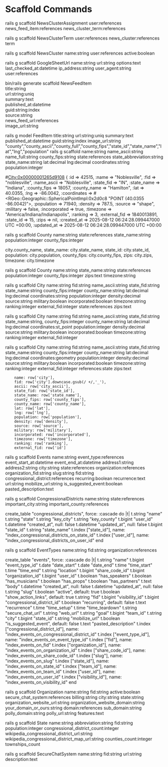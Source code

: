 # Scaffold Commands

rails g scaffold NewsClusterAssignment user:references news_feed_item:references news_cluster_term:references

rails g scaffold NewsClusterTerm user:references news_cluster:references term

rails g scaffold NewsCluster name:string user:references active:boolean


rails g scaffold GoogleSheetUrl name:string url:string options:text last_checked_at:datetime ip_address:string user_agent:string user:references

bin/rails generate scaffold NewsFeedItem \
  title:string \
  url:string:uniq \
  summary:text \
  published_at:datetime \
  guid:string:index \
  source:string \
  news_feed_url:references \
  image_url:string

rails g model FeedItem title:string url:string:uniq summary:text published_at:datetime guid:string:index image_url:string 
 "county","county_ascii","county_full","county_fips","state_id","state_name","lat","lng","population"
rails g scaffold name:string name_ascii:string name_full:string county_fips:string state:references state_abbreviation:string state_name:string lat:decimal lng:decimal coordinates:string population:integer 

#<City:0x00000001265d9108> {
              :id => 42515,
            :name => "Noblesville",
             :fid => "noblesville",
      :name_ascii => "Noblesville",
       :state_fid => "IN",
      :state_name => "Indiana",
     :county_fips => 18057,
     :county_name => "Hamilton",
             :lat => 40.0355,
             :lng => -86.0042,
     :coordinates => #<RGeo::Geographic::SphericalPointImpl:0x2d0c8 "POINT (40.0355 -86.0042)">,
      :population => 71940,
         :density => 787.5,
          :source => "shape",
        :military => false,
    :incorporated => true,
        :timezone => "America/Indiana/Indianapolis",
         :ranking => 3,
    :external_fid => 1840013891,
        :state_id => 15,
            :zips => nil,
      :created_at => 2025-08-12 06:24:28.099447000 UTC +00:00,
      :updated_at => 2025-08-12 06:24:28.099447000 UTC +00:00
      
      
rails g scaffold County  name:string state:references state_name:string population:integer county_fips:integer 

 city.county_name,
          state_name: city.state_name,
          state_id: city.state_id, 
          population: city.population,
          county_fips: city.county_fips,
          zips: city.zips,
          timezone: city.timezone 

rails g scaffold County name:string state_name:string state:references population:integer county_fips:integer zips:text timezone:string

rails g scaffold City name:string  fid:string name_ascii:string state_fid:string state_name:string county_fips:integer county_name:string lat:decimal lng:decimal coordinates:string population:integer density:decimal source:string military:boolean incorporated:boolean timezone:string ranking:integer external_fid:integer state:references zips:text

rails g scaffold City name:string  fid:string name_ascii:string state_fid:string state_name:string, county_fips:integer county_name:string lat:decimal lng:decimal coordinates:st_point population:integer density:decimal source:string military:boolean incorporated:boolean timezone:string ranking:integer external_fid:integer

rails g scaffold City name:string  fid:string name_ascii:string state_fid:string state_name:string county_fips:integer county_name:string lat:decimal lng:decimal coordinates:geometry population:integer density:decimal source:string military:boolean incorporated:boolean timezone:string ranking:integer external_fid:integer references:state zips:text

        name: row['city'],
        fid: row['city'].downcase.gsub(/ +/,'_'),
        ascii: row['city_ascii'],
        state_fid: row['state_id'],
        state_name: row['state_name'],
        county_fips: row['county_fips'],
        county_name: row['county_name'],
        lat: row['lat'],
        lng: row['lng'],
        population: row['population'], 
        density: row['density'],
        source: row['source'],
        military: row['military'],
        incorporated: row['incorporated'],
        timezone: row['timezone'],
        ranking: row['ranking'],
        external_fid: row['id']

rails g scaffold Events name:string event_type:references event_start_at:datetime event_end_at:datetime address1:string address2:string city:string state:references organization:references organization_fid:string slug:string fid:string congressional_district:references recurring:boolean recurrence:text url:string mobilize_url:string is_suggested_event:boolean pasted_description:text

rails g scaffold CongressionalDistricts name:string state:references important_city:string important_county:references 

  create_table "congressional_districts", force: :cascade do |t|
    t.string "name"
    t.string "state"
    t.string "key_city"
    t.string "key_county"
    t.bigint "user_id"
    t.datetime "created_at", null: false
    t.datetime "updated_at", null: false
    t.bigint "state_id"
    t.string "state_name"
    t.index ["state_id"], name: "index_congressional_districts_on_state_id"
    t.index ["user_id"], name: "index_congressional_districts_on_user_id"
  end

rails g scaffold EventTypes name:string fid:string organization:references 



  create_table "events", force: :cascade do |t|
    t.string "name"
    t.bigint "event_type_id"
    t.date "date_start"
    t.date "date_end"
    t.time "time_start"
    t.time "time_end"
    t.string "location"
    t.bigint "share_code_id"
    t.bigint "organization_id"
    t.bigint "user_id"
    t.boolean "has_speakers"
    t.boolean "has_musicians"
    t.boolean "has_props"
    t.boolean "has_partners"
    t.text "body"
    t.datetime "created_at", null: false
    t.datetime "updated_at", null: false
    t.string "slug"
    t.boolean "active", default: true
    t.boolean "show_action_links", default: true
    t.string "fid"
    t.bigint "visibility_id"
    t.bigint "congressional_district_id"
    t.boolean "recurring", default: false
    t.text "recurrence"
    t.time "time_setup"
    t.time "time_teardown"
    t.string "secure_chat_url"
    t.string "web_url"
    t.string "goal"
    t.bigint "team_id"
    t.string "city"
    t.bigint "state_id"
    t.string "mobilize_url"
    t.boolean "is_suggested_event", default: false
    t.text "pasted_description"
    t.index ["congressional_district_id"], name: "index_events_on_congressional_district_id"
    t.index ["event_type_id"], name: "index_events_on_event_type_id"
    t.index ["fid"], name: "index_events_on_fid"
    t.index ["organization_id"], name: "index_events_on_organization_id"
    t.index ["share_code_id"], name: "index_events_on_share_code_id"
    t.index ["slug"], name: "index_events_on_slug"
    t.index ["state_id"], name: "index_events_on_state_id"
    t.index ["team_id"], name: "index_events_on_team_id"
    t.index ["user_id"], name: "index_events_on_user_id"
    t.index ["visibility_id"], name: "index_events_on_visibility_id"
  end

rails g scaffold Organization name:string fid:string active:boolean secure_chat_system:references billing:string city:string state:string organization_website_url:string organization_website_domain:string your_domain_or_ours:string domain:references sub_domain:string polly_domain:string polly_url:string features:text

rails g scaffold State name:string abbreviation:string fid:string population:integer congressional_district_count:integer wikipedia_congressional_district_url:string wikipedia_congressional_district_map_url:string counties_count:integer townships_count

rails g scaffold SecureChatSystem name:string fid:string url:string description:text